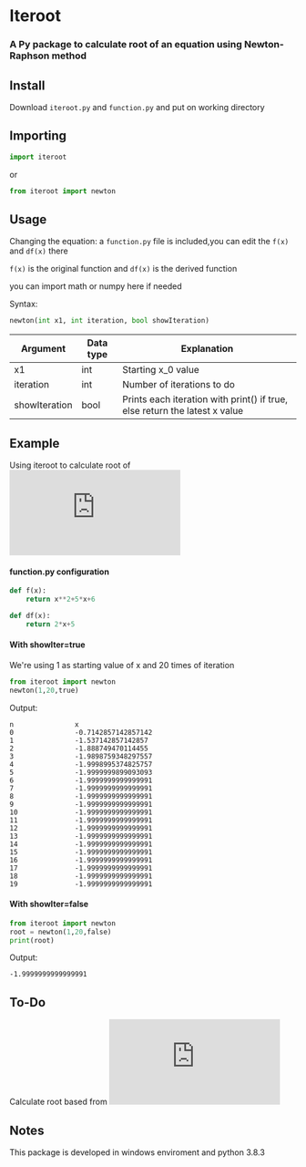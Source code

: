# Iteroot
### A Py package to calculate root of an equation using Newton-Raphson method

Install
-------
Download `iteroot.py` and `function.py` and put on working directory

Importing
------

```python
import iteroot
```
or
```python
from iteroot import newton
```

Usage
------
Changing the equation:
a `function.py` file is included,you can edit the `f(x)` and `df(x)` there

`f(x)` is the original function and
`df(x)` is the derived function

you can import math or numpy here if needed

Syntax:
```python
newton(int x1, int iteration, bool showIteration)
```
|Argument|Data type|Explanation|
|--------|---------|-----------|
|x1|int|Starting x_0 value|
|iteration|int|Number of iterations to do|
|showIteration|bool|Prints each iteration with print() if true, else return the latest x value|


Example
-------
Using iteroot to calculate root of ![equation](http://www.sciweavers.org/tex2img.php?eq=x%5E2%2B5x%2B6&bc=White&fc=Black&im=jpg&fs=12&ff=arev&edit=0)
#### function.py configuration
```python
def f(x):
    return x**2+5*x+6

def df(x):
    return 2*x+5
```
#### With showIter=true
We're using 1 as starting value of x and 20 times of iteration
```python
from iteroot import newton
newton(1,20,true)
```
Output:
```
n               x
0               -0.7142857142857142
1               -1.537142857142857
2               -1.888749470114455
3               -1.9898759348297557
4               -1.9998995374825757
5               -1.9999999899093093
6               -1.9999999999999991
7               -1.9999999999999991
8               -1.9999999999999991
9               -1.9999999999999991
10              -1.9999999999999991
11              -1.9999999999999991
12              -1.9999999999999991
13              -1.9999999999999991
14              -1.9999999999999991
15              -1.9999999999999991
16              -1.9999999999999991
17              -1.9999999999999991
18              -1.9999999999999991
19              -1.9999999999999991
```
#### With showIter=false
```python
from iteroot import newton
root = newton(1,20,false)
print(root)
```
Output:
```
-1.9999999999999991
```

To-Do
------
Calculate root based from ![equation](http://www.sciweavers.org/tex2img.php?eq=%7Cf%28x%29%7C%3C%20%5Cvarepsilon%20&bc=White&fc=Black&im=jpg&fs=12&ff=arev&edit=0)

Notes
-----
This package is developed in windows enviroment and python 3.8.3
